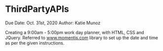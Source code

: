 # ThirdPartyAPIs

Due Date: Oct. 31st, 2020
Author: Katie Munoz

Creating a 9:00am - 5:00pm work day planner, with HTML, CSS and JQuery.
Referred to www.momentjs.com library to set up the date and time as per the given instructions.